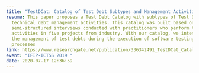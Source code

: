 ```yaml
---
title: "TestDCat: Catalog of Test Debt Subtypes and Management Activities"
resume: This paper proposes a Test Debt Catalog with subtypes of Test Debts and
  technical debt management activities. This catalog was built based on
  semi-structured interviews conducted with practitioners who perform testing
  activities in five projects from industry. With our catalog, we intend to help
  the management of test debts during the execution of software testing
  processes
link: https://www.researchgate.net/publication/336342491_TestDCat_Catalog_of_Test_Debt_Subtypes_and_Management_Activities
event: "IFIP-ICTSS 2019 "
date: 2020-07-17 12:36:59
---
```

